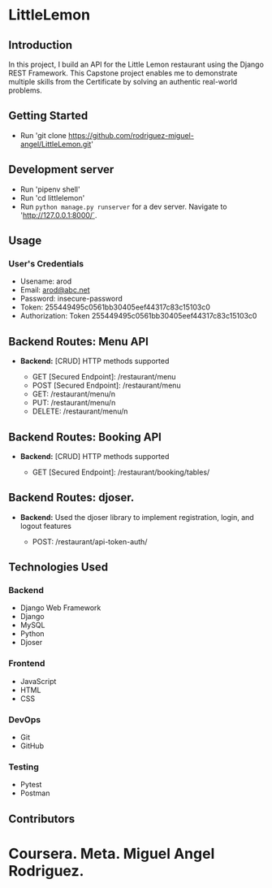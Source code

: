 # LittleLemon

<h2>Introduction</h2>
In this project, I build an API for the Little Lemon restaurant using the Django REST Framework. This Capstone project enables me to demonstrate multiple skills from the Certificate by solving an authentic real-world problems. 

## Getting Started
* Run 'git clone https://github.com/rodriguez-miguel-angel/LittleLemon.git'   

## Development server
* Run 'pipenv shell'
* Run 'cd littlelemon'
* Run `python manage.py runserver` for a dev server. Navigate to 'http://127.0.0.1:8000/`.

## Usage
### User's Credentials
* Usename: arod
* Email: arod@abc.net
* Password: insecure-password
* Token: 255449495c0561bb30405eef44317c83c15103c0
* Authorization: Token 255449495c0561bb30405eef44317c83c15103c0

<h2>Backend Routes: Menu API</h2>
<ul>
  <li><strong>Backend:</strong> [CRUD] HTTP methods supported</li>
  <ul>
    <li>GET [Secured Endpoint]: /restaurant/menu </li>
    <li>POST [Secured Endpoint]: /restaurant/menu </li>
    <li>GET: /restaurant/menu/n </li>
    <li>PUT: /restaurant/menu/n </li>
    <li>DELETE: /restaurant/menu/n </li>
  </ul>
</ul>

<h2>Backend Routes: Booking API</h2>
<ul>
  <li><strong>Backend:</strong> [CRUD] HTTP methods supported</li>
  <ul>
    <li>GET [Secured Endpoint]: /restaurant/booking/tables/ </li>
  </ul>
</ul>

<h2>Backend Routes: djoser.</h2>
<ul>
  <li><strong>Backend:</strong> Used the djoser library to implement registration, login, and logout features</li>
  <ul>
    <li>POST: /restaurant/api-token-auth/ </li>
  </ul>
</ul>

## Technologies Used
### Backend
* Django Web Framework
* Django 
* MySQL
* Python
* Djoser

### Frontend
* JavaScript
* HTML
* CSS

### DevOps
* Git
* GitHub

### Testing
* Pytest
* Postman


## Contributors
# Coursera. Meta. Miguel Angel Rodriguez.
